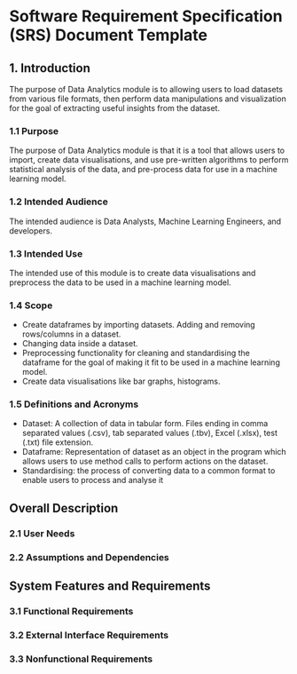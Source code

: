 # Software Requirement Specification (SRS) Document Template

## 1. Introduction

The purpose of Data Analytics module is to allowing users to load datasets from various file
formats, then perform data manipulations and visualization for the goal of extracting useful
insights from the dataset.

### 1.1 Purpose

The purpose of Data Analytics module is that it is a tool that allows users to import, create data
visualisations, and use pre-written algorithms to perform statistical analysis of the data, and
pre-process data for use in a machine learning model.

### 1.2 Intended Audience

The intended audience is Data Analysts, Machine Learning Engineers, and developers.

### 1.3 Intended Use

The intended use of this module is to create data visualisations and preprocess the data to be used
in a machine learning model.

### 1.4 Scope

- Create dataframes by importing datasets. Adding and removing rows/columns in a dataset.
- Changing data inside a dataset.
- Preprocessing functionality for cleaning and standardising the dataframe for the goal of making it
  fit to be used in a machine learning model.
- Create data visualisations like bar graphs, histograms.

### 1.5 Definitions and Acronyms

- Dataset: A collection of data in tabular form. Files ending in comma separated values (.csv), tab
  separated values (.tbv), Excel (.xlsx), test (.txt) file extension.
- Dataframe: Representation of dataset as an object in the program which allows users to use method
  calls to perform actions on the dataset.
- Standardising: the process of converting data to a common format to enable users to process and
  analyse it

## Overall Description

### 2.1 User Needs

### 2.2 Assumptions and Dependencies

## System Features and Requirements

### 3.1 Functional Requirements

### 3.2 External Interface Requirements

### 3.3 Nonfunctional Requirements
